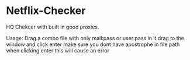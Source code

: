 # Netflix-Checker

HQ Chekcer with built in good proxies.

Usage: Drag a combo file with only mail:pass or user:pass in it drag to the window and click enter make sure you dont have apostrophe in file path when clicking enter this will cause an error
